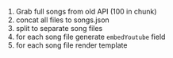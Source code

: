 1. Grab full songs from old API (100 in chunk)
2. concat all files to songs.json
3. split to separate song files
4. for each song file generate `embedYoutube` field
5. for each song file render template